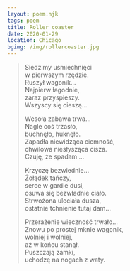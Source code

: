 ```yaml
---
layout: poem.njk
tags: poem
title: Roller coaster
date: 2020-01-29
location: Chicago
bgimg: /img/rollercoaster.jpg
---
```


> Siedzimy uśmiechnięci         
> w pierwszym rzędzie.  
> Ruszył wagonik…  
> Najpierw łagodnie,  
> zaraz przyspieszy.  
> Wszyscy się cieszą…  
>   
> Wesoła zabawa trwa…  
> Nagle coś trzasło,  
> buchnęło, huknęło.                      
> Zapadła niewidząca ciemność,            
> chwilowa niesłysząca cisza.                
> Czuję, że spadam …           
>           
> Krzyczę bezwiednie…  
> Żołądek tańczy,  
> serce w gardle dusi,                 
> osuwa się bezwładnie ciało.  
> Strwożona uleciała dusza,  
> ostatnie tchnienie tutaj dam…  
>   
> Przerażenie wieczność trwało…  
> Znowu po prostej mknie wagonik,  
> wolniej i wolniej,  
> aż w końcu stanął.  
> Puszczają zamki,  
> uchodzę na nogach z waty.        
